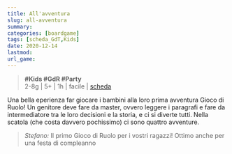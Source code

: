 ```yaml
---
title: All'avventura
slug: all-avventura
summary: 
categories: [boardgame]
tags: [scheda_GdT,Kids]
date: 2020-12-14
lastmod: 
url_game: 
---
```

> **#Kids #GdR  #Party**  
> 2-8g | 5+ | 1h | facile | [scheda](https://boardgamegeek.com/boardgame/278004/allavventura)  

Una bella eperienza far giocare i bambini alla loro prima avventura Gioco di Ruolo!
Un genitore deve fare da master, ovvero leggere i paragrafi e fare da intermediatore tra le loro decisioni e la storia, e ci si diverte tutti.
Nella scatola (che costa davvero pochissimo) ci sono quattro avventure.

> *Stefano:*
> Il primo Gioco di Ruolo per i vostri ragazzi! Ottimo anche per una festa di compleanno


